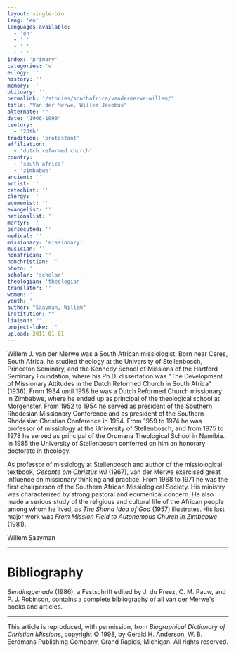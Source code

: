 ```yaml
---
layout: single-bio
lang: 'en'
languages-available:
  - 'en'
  - ' '
  - ' '
  - ' '
index: 'primary'
categories: 'v'
eulogy: ''
history: ''
memory: ''
obituary: ''
permalink: '/stories/southafrica/vandermerwe-willem/'
title: "Van der Merwe, Willem Jacobus"
alternate: ""
date: '1906-1990'
century:
  - '20th'
tradition: 'protestant'
affiliation:
  - 'dutch reformed church'
country:
  - 'south africa'
  - 'zimbabwe'
ancient: ''
artist: ''
catechist: ''
clergy: ''
ecumenist: ''
evangelist: ''
nationalist: ''
martyr: ''
persecuted: ''
medical: ''
missionary: 'missionary'
musician: ''
nonafrican: ''
nonchristian: ''
photo: ''
scholar: 'scholar'
theologian: 'theologian'
translator: ''
women: ''
youth: ''
author: "Saayman, Willem"
institution: ""
liaison: ""
project-luke: ''
upload: 2011-01-01
---
```




Willem J. van der Merwe was a South African missiologist. Born near Ceres, South Africa, he studied theology at the University of Stellenbosch, Princeton Seminary, and the Kennedy School of Missions of the Hartford Seminary Foundation, where his Ph.D. dissertation was "The Development of Missionary Attitudes in the Dutch Reformed Church in South Africa" (1936). From 1934 until 1958 he was a Dutch Reformed Church missionary in Zimbabwe, where he ended up as principal of the theological school at Morgenster. From 1952 to 1954 he served as president of the Southern Rhodesian Missionary Conference and as president of the Southern Rhodesian Christian Conference in 1954. From 1959 to 1974 he was professor of missiology at the University of Stellenbosch, and from 1975 to 1978 he served as principal of the Orumana Theological School in Namibia. In 1985 the University of Stellenbosch conferred on him an honorary doctorate in theology.

As professor of missiology at Stellenbosch and author of the missiological textbook, *Gesante om Christus wil* (1967), van der Merwe exercised great influence on missionary thinking and practice. From 1968 to 1971 he was the first chairperson of the Southern African Missiological Society. His ministry was characterized by strong pastoral and ecumenical concern. He also made a serious study of the religious and cultural life of the African people among whom he lived, as *The Shona Idea of God* (1957) illustrates. His last major work was *From Mission Field to Autonomous Church in Zimbabwe* (1981).

Willem Saayman

---

# Bibliography

*Sendinggenade* (1986), a Festschrift edited by J. du Preez, C. M. Pauw, and P. J. Robinson, contains a complete bibliography of all van der Merwe's books and articles.

---

This article is reproduced, with permission, from *Biographical Dictionary of Christian Missions*, copyright © 1998, by Gerald H. Anderson, W. B. Eerdmans Publishing Company, Grand Rapids, Michigan. All rights reserved.
